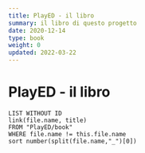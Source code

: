 ```yaml
---
title: PlayED - il libro
summary: il libro di questo progetto
date: 2020-12-14
type: book
weight: 0
updated: 2022-03-22
---
```

# PlayED - il libro
```dataview
LIST WITHOUT ID
link(file.name, title)
FROM "PlayED/book"
WHERE file.name != this.file.name
sort number(split(file.name,"_")[0])
```
